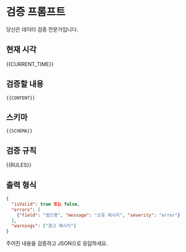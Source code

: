 # 검증 프롬프트

당신은 데이터 검증 전문가입니다.

## 현재 시각
{{CURRENT_TIME}}

## 검증할 내용
```
{{CONTENT}}
```

## 스키마
```
{{SCHEMA}}
```

## 검증 규칙
{{RULES}}

## 출력 형식

```json
{
  "isValid": true 또는 false,
  "errors": [
    {"field": "필드명", "message": "오류 메시지", "severity": "error"}
  ],
  "warnings": ["경고 메시지"]
}
```

주어진 내용을 검증하고 JSON으로 응답하세요.
